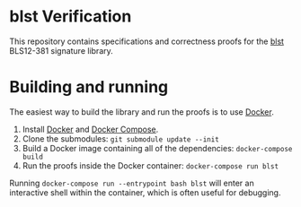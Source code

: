 # blst Verification

This repository contains specifications and correctness proofs for the [blst](https://github.com/supranational/blst) BLS12-381 signature library.

# Building and running
The easiest way to build the library and run the proofs is to use [Docker](https://www.docker.com/).

1. Install [Docker](https://docs.docker.com/get-docker/) and [Docker Compose](https://docs.docker.com/compose/install/).
2. Clone the submodules: `git submodule update --init`
3. Build a Docker image containing all of the dependencies: `docker-compose build`
4. Run the proofs inside the Docker container: `docker-compose run blst`

Running `docker-compose run --entrypoint bash blst` will enter an interactive shell within the container, which is often useful for debugging.
